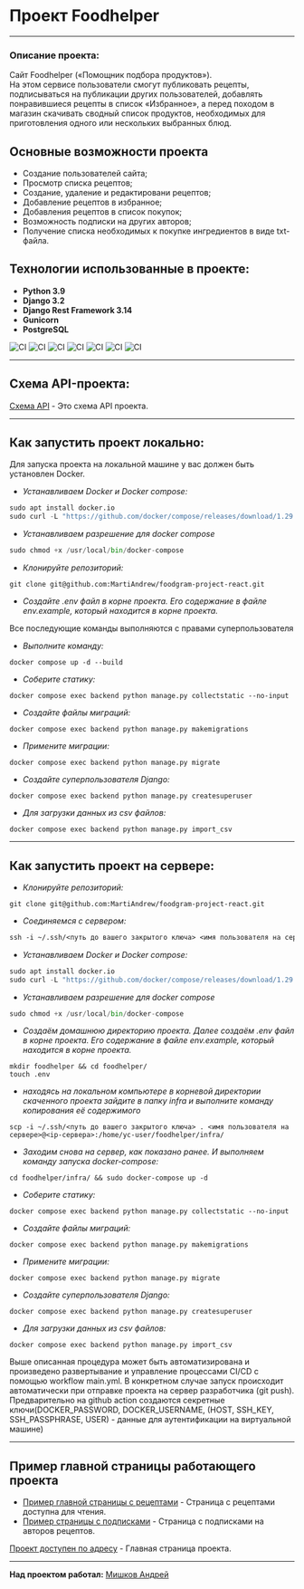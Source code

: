 
# Проект Foodhelper

***

### Описание проекта:
Cайт Foodhelper («Помощник подбора продуктов»).   
На этом сервисе пользователи смогут публиковать рецепты, подписываться на публикации других пользователей, добавлять понравившиеся рецепты в список «Избранное», а перед походом в магазин скачивать сводный список продуктов, необходимых для приготовления одного или нескольких выбранных блюд.



## Основные возможности проекта
- Создание пользователей сайта;
- Просмотр списка рецептов;
- Создание, удаление и редактировани рецептов;
- Добавление рецептов в избранное;
- Добавления рецептов в список покупок;
- Возможность подписки на других авторов;
- Получение списка необходимых к покупке ингредиентов в виде txt-файла.


## Технологии использованные в проекте:
- **Python 3.9**
- **Django 3.2**
- **Django Rest Framework 3.14**
- **Gunicorn**
- **PostgreSQL**

![CI](https://img.shields.io/badge/Django%20Rest%20Framework-3.14-success)
![CI](https://img.shields.io/badge/Django-3.2-green)
![CI](https://img.shields.io/badge/Python-v3.9-blue)
![CI](https://img.shields.io/badge/-Djoser-yellowgreen)
![CI](https://img.shields.io/badge/-Nginx-blueviolet)
![CI](https://img.shields.io/badge/-Docker-blueviolet)
![CI](https://img.shields.io/badge/-Linux-red)

***
## Схема API-проекта:
 
[Схема API](docs/openapi-schema.yml) - Это схема API проекта.

***

## Как запустить проект локально:

Для запуска проекта на локальной машине у вас должен быть установлен Docker.
- *Устанавливаем Docker и Docker compose:*
```python
sudo apt install docker.io
sudo curl -L "https://github.com/docker/compose/releases/download/1.29.2/docker-compose-$(uname -s)-$(uname -m)" -o /usr/local/bin/docker-compose
```
- *Устанавливаем разрешение для docker compose*
```python
sudo chmod +x /usr/local/bin/docker-compose
```
- *Клонируйте репозиторий:*
```
git clone git@github.com:MartiAndrew/foodgram-project-react.git
```

- *Создайте .env файл в корне проекта. Его содержание в файле env.example, который находится в корне проекта.*

Все последующие команды выполняются с правами суперпользователя  

- *Выполните команду:*
```
docker compose up -d --build
```

- *Соберите статику:*
```
docker compose exec backend python manage.py collectstatic --no-input
```
- *Создайте файлы миграций:*
```
docker compose exec backend python manage.py makemigrations 
```

- *Примените миграции:*
```
docker compose exec backend python manage.py migrate
```

- *Создайте суперпользователя Django:*
```
docker compose exec backend python manage.py createsuperuser
```

- *Для загрузки данных из csv файлов:*
```
docker compose exec backend python manage.py import_csv
```

***
## Как запустить проект на сервере:

- *Клонируйте репозиторий:*
```
git clone git@github.com:MartiAndrew/foodgram-project-react.git
```

- *Соединяемся с сервером:*
```makefile
ssh -i ~/.ssh/<путь до вашего закрытого ключа> <имя пользователя на сервере>@<ip-сервера>
```
- *Устанавливаем Docker и Docker compose:*
```python
sudo apt install docker.io
sudo curl -L "https://github.com/docker/compose/releases/download/1.29.2/docker-compose-$(uname -s)-$(uname -m)" -o /usr/local/bin/docker-compose
```
- *Устанавливаем разрешение для docker compose*
```python
sudo chmod +x /usr/local/bin/docker-compose
```

- *Создаём домашнюю директорию проекта. Далее создаём .env файл в корне проекта. Его содержание в файле env.example, который находится в корне проекта.*
```text
mkdir foodhelper && cd foodhelper/
touch .env
```

- *находясь на локальном компьютере в корневой директории скаченного проекта зайдите в папку infra и выполните команду копирования её содержимого*
```text
scp -i ~/.ssh/<путь до вашего закрытого ключа> . <имя пользователя на сервере>@<ip-сервера>:/home/yc-user/foodhelper/infra/
```

- *Заходим снова на сервер, как показано ранее. И выполняем команду запуска docker-compose:*
```text
cd foodhelper/infra/ && sudo docker-compose up -d
```
- *Соберите статику:*
```
docker compose exec backend python manage.py collectstatic --no-input
```
- *Создайте файлы миграций:*
```
docker compose exec backend python manage.py makemigrations 
```

- *Примените миграции:*
```
docker compose exec backend python manage.py migrate
```

- *Создайте суперпользователя Django:*
```
docker compose exec backend python manage.py createsuperuser
```

- *Для загрузки данных из csv файлов:*
```
docker compose exec backend python manage.py import_csv
```

Выше описанная процедура может быть автоматизирована и произведено развертывание и управление процессами CI/CD с помощью workflow main.yml.
В конкретном случае запуск происходит автоматически при отправке проекта на сервер разработчика (git push).
Предварительно на github action создаются секретные ключи(DOCKER_PASSWORD, DOCKER_USERNAME, (HOST, SSH_KEY, SSH_PASSPHRASE, USER) - данные для аутентификации на виртуальной машине)

***
## Пример главной страницы работающего проекта

- [Пример главной страницы с рецептами](foto1.png) - Страница с рецептами доступна для чтения.
- [Пример страницы с подписками](foto2.png) - Страница с подписками на авторов рецептов.

[Проект доступен по адресу](https://foodhelper.ddns.net/) - Главная страница проекта.

***
**Над проектом работал:** [Мишков Андрей](https://github.com/MartiAndrew)